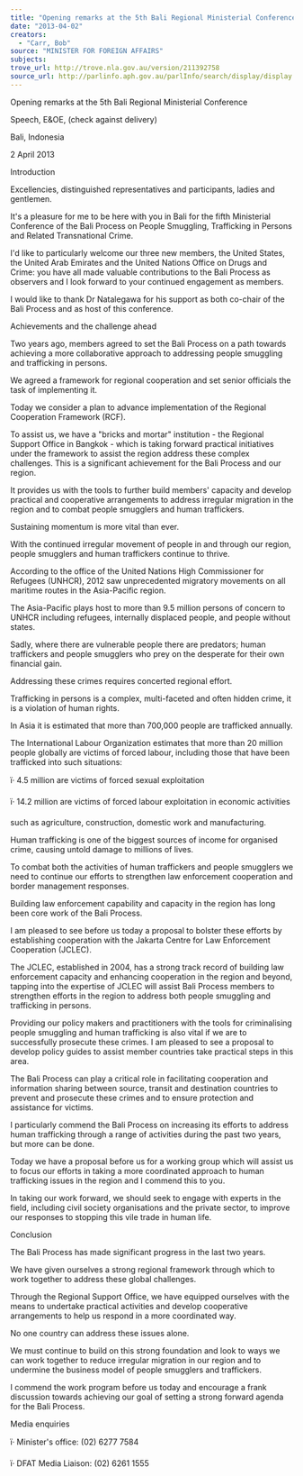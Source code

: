 ```yaml
---
title: "Opening remarks at the 5th Bali Regional Ministerial Conference: speech, Bali"
date: "2013-04-02"
creators:
  - "Carr, Bob"
source: "MINISTER FOR FOREIGN AFFAIRS"
subjects:
trove_url: http://trove.nla.gov.au/version/211392758
source_url: http://parlinfo.aph.gov.au/parlInfo/search/display/display.w3p;query=Id%3A%22media/pressrel/2775992%22
---
```


 

 Opening remarks at the 5th Bali Regional Ministerial Conference 

 Speech, E&OE, (check against delivery) 

 Bali, Indonesia 

 2 April 2013 

 Introduction 

 Excellencies, distinguished representatives and participants, ladies and gentlemen. 

 It's a pleasure for me to be here with you in Bali for the fifth Ministerial Conference of  the Bali Process on People Smuggling, Trafficking in Persons and Related  Transnational Crime. 

 I'd like to particularly welcome our three new members, the United States, the United  Arab Emirates and the United Nations Office on Drugs and Crime: you have all made  valuable contributions to the Bali Process as observers and I look forward to your  continued engagement as members. 

 I would like to thank Dr Natalegawa for his support as both co-chair of the Bali  Process and as host of this conference. 

 Achievements and the challenge ahead 

 Two years ago, members agreed to set the Bali Process on a path towards  achieving a more collaborative approach to addressing people smuggling and  trafficking in persons. 

 We agreed a framework for regional cooperation and set senior officials the task of  implementing it. 

 Today we consider a plan to advance implementation of the Regional Cooperation  Framework (RCF). 

 To assist us, we have a "bricks and mortar" institution - the Regional Support Office  in Bangkok - which is taking forward practical initiatives under the framework to  assist the region address these complex challenges. This is a significant  achievement for the Bali Process and our region. 

 It provides us with the tools to further build members' capacity and develop practical  and cooperative arrangements to address irregular migration in the region and to  combat people smugglers and human traffickers. 

 Sustaining momentum is more vital than ever. 

 With the continued irregular movement of people in and through our region, people  smugglers and human traffickers continue to thrive. 

 According to the office of the United Nations High Commissioner for Refugees  (UNHCR), 2012 saw unprecedented migratory movements on all maritime routes in  the Asia-Pacific region. 

 The Asia-Pacific plays host to more than 9.5 million persons of concern to UNHCR  including refugees, internally displaced people, and people without states. 

 Sadly, where there are vulnerable people there are predators; human traffickers and  people smugglers who prey on the desperate for their own financial gain. 

 Addressing these crimes requires concerted regional effort. 

 Trafficking in persons is a complex, multi-faceted and often hidden crime, it is a  violation of human rights. 

 In Asia it is estimated that more than 700,000 people are trafficked annually. 

 The International Labour Organization estimates that more than 20 million people  globally are victims of forced labour, including those that have been trafficked into  such situations: 

 ï· 4.5 million are victims of forced sexual exploitation 

 ï· 14.2 million are victims of forced labour exploitation in economic activities 

 such as agriculture, construction, domestic work and manufacturing. 

 Human trafficking is one of the biggest sources of income for organised crime,  causing untold damage to millions of lives. 

 To combat both the activities of human traffickers and people smugglers we need to  continue our efforts to strengthen law enforcement cooperation and border  management responses. 

 Building law enforcement capability and capacity in the region has long been core  work of the Bali Process. 

 I am pleased to see before us today a proposal to bolster these efforts by  establishing cooperation with the Jakarta Centre for Law Enforcement Cooperation  (JCLEC). 

 The JCLEC, established in 2004, has a strong track record of building law  enforcement capacity and enhancing cooperation in the region and beyond, tapping  into the expertise of JCLEC will assist Bali Process members to strengthen efforts in  the region to address both people smuggling and trafficking in persons. 

 Providing our policy makers and practitioners with the tools for criminalising people  smuggling and human trafficking is also vital if we are to successfully prosecute  these crimes. I am pleased to see a proposal to develop policy guides to assist  member countries take practical steps in this area. 

 The Bali Process can play a critical role in facilitating cooperation and information  sharing between source, transit and destination countries to prevent and prosecute  these crimes and to ensure protection and assistance for victims. 

 I particularly commend the Bali Process on increasing its efforts to address human  trafficking through a range of activities during the past two years, but more can be  done. 

 Today we have a proposal before us for a working group which will assist us to focus  our efforts in taking a more coordinated approach to human trafficking issues in the  region and I commend this to you. 

 In taking our work forward, we should seek to engage with experts in the field,  including civil society organisations and the private sector, to improve our responses  to stopping this vile trade in human life. 

 Conclusion 

 The Bali Process has made significant progress in the last two years. 

 We have given ourselves a strong regional framework through which to work  together to address these global challenges. 

 Through the Regional Support Office, we have equipped ourselves with the means  to undertake practical activities and develop cooperative arrangements to help us  respond in a more coordinated way. 

 No one country can address these issues alone. 

 We must continue to build on this strong foundation and look to ways we can work  together to reduce irregular migration in our region and to undermine the business  model of people smugglers and traffickers. 

 I commend the work program before us today and encourage a frank discussion  towards achieving our goal of setting a strong forward agenda for the Bali Process. 

 Media enquiries 

 ï· Minister's office: (02) 6277 7584 

 ï· DFAT Media Liaison: (02) 6261 1555 

 

